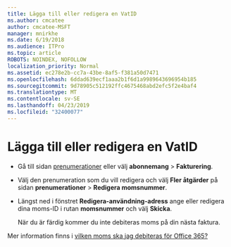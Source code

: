 ```yaml
---
title: Lägga till eller redigera en VatID
ms.author: cmcatee
author: cmcatee-MSFT
manager: mnirkhe
ms.date: 6/19/2018
ms.audience: ITPro
ms.topic: article
ROBOTS: NOINDEX, NOFOLLOW
localization_priority: Normal
ms.assetid: ec278e2b-cc7a-43be-8af5-f381a50d7471
ms.openlocfilehash: 6ddad639ecf1aaa2b1f6d1a9989643696954b185
ms.sourcegitcommit: 9d78905c512192ffc4675468abd2efc5f2e4baf4
ms.translationtype: MT
ms.contentlocale: sv-SE
ms.lasthandoff: 04/23/2019
ms.locfileid: "32400077"
---
```

# <a name="how-to-add-or-edit-a-vatid"></a>Lägga till eller redigera en VatID

- Gå till sidan [prenumerationer](https://go.microsoft.com/fwlink/p/?linkid=842054) eller välj **abonnemang** \> **Fakturering**.
    
- Välj den prenumeration som du vill redigera och välj **Fler åtgärder** på sidan **prenumerationer** \> **Redigera momsnummer**.
    
- Längst ned i fönstret **Redigera-användning-adress** ange eller redigera dina moms-ID i rutan **momsnummer** och välj **Skicka**.
    
    När du är färdig kommer du inte debiteras moms på din nästa faktura.
    
Mer information finns i [vilken moms ska jag debiteras för Office 365?](https://support.office.com/article/7e77382b-b966-4ad5-a515-9e629a777a22.aspx)
  

